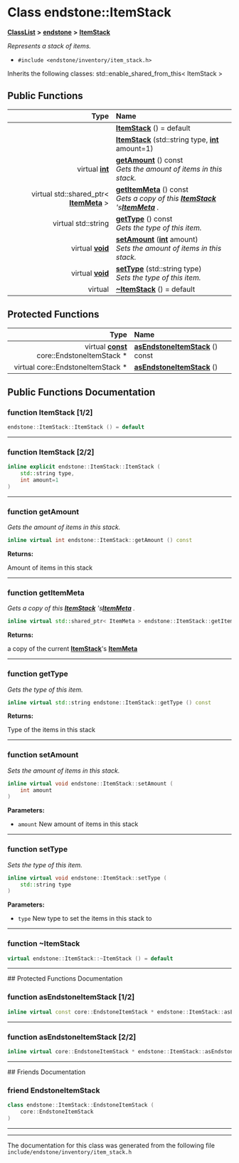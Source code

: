 

# Class endstone::ItemStack



[**ClassList**](annotated.md) **>** [**endstone**](namespaceendstone.md) **>** [**ItemStack**](classendstone_1_1ItemStack.md)



_Represents a stack of items._ 

* `#include <endstone/inventory/item_stack.h>`



Inherits the following classes: std::enable_shared_from_this< ItemStack >


































## Public Functions

| Type | Name |
| ---: | :--- |
|   | [**ItemStack**](#function-itemstack-12) () = default<br> |
|   | [**ItemStack**](#function-itemstack-22) (std::string type, [**int**](classendstone_1_1Vector.md) amount=1) <br> |
| virtual [**int**](classendstone_1_1Vector.md) | [**getAmount**](#function-getamount) () const<br>_Gets the amount of items in this stack._  |
| virtual std::shared\_ptr&lt; [**ItemMeta**](classendstone_1_1ItemMeta.md) &gt; | [**getItemMeta**](#function-getitemmeta) () const<br>_Gets a copy of this_ [_**ItemStack**_](classendstone_1_1ItemStack.md) _'s_[_**ItemMeta**_](classendstone_1_1ItemMeta.md) _._ |
| virtual std::string | [**getType**](#function-gettype) () const<br>_Gets the type of this item._  |
| virtual [**void**](classendstone_1_1Vector.md) | [**setAmount**](#function-setamount) ([**int**](classendstone_1_1Vector.md) amount) <br>_Sets the amount of items in this stack._  |
| virtual [**void**](classendstone_1_1Vector.md) | [**setType**](#function-settype) (std::string type) <br>_Sets the type of this item._  |
| virtual  | [**~ItemStack**](#function-itemstack) () = default<br> |
























## Protected Functions

| Type | Name |
| ---: | :--- |
| virtual [**const**](classendstone_1_1Vector.md) core::EndstoneItemStack \* | [**asEndstoneItemStack**](#function-asendstoneitemstack-12) () const<br> |
| virtual core::EndstoneItemStack \* | [**asEndstoneItemStack**](#function-asendstoneitemstack-22) () <br> |




## Public Functions Documentation




### function ItemStack [1/2]

```C++
endstone::ItemStack::ItemStack () = default
```




<hr>



### function ItemStack [2/2]

```C++
inline explicit endstone::ItemStack::ItemStack (
    std::string type,
    int amount=1
) 
```




<hr>



### function getAmount 

_Gets the amount of items in this stack._ 
```C++
inline virtual int endstone::ItemStack::getAmount () const
```





**Returns:**

Amount of items in this stack 





        

<hr>



### function getItemMeta 

_Gets a copy of this_ [_**ItemStack**_](classendstone_1_1ItemStack.md) _'s_[_**ItemMeta**_](classendstone_1_1ItemMeta.md) _._
```C++
inline virtual std::shared_ptr< ItemMeta > endstone::ItemStack::getItemMeta () const
```





**Returns:**

a copy of the current [**ItemStack**](classendstone_1_1ItemStack.md)'s [**ItemMeta**](classendstone_1_1ItemMeta.md) 





        

<hr>



### function getType 

_Gets the type of this item._ 
```C++
inline virtual std::string endstone::ItemStack::getType () const
```





**Returns:**

Type of the items in this stack 





        

<hr>



### function setAmount 

_Sets the amount of items in this stack._ 
```C++
inline virtual void endstone::ItemStack::setAmount (
    int amount
) 
```





**Parameters:**


* `amount` New amount of items in this stack 




        

<hr>



### function setType 

_Sets the type of this item._ 
```C++
inline virtual void endstone::ItemStack::setType (
    std::string type
) 
```





**Parameters:**


* `type` New type to set the items in this stack to 




        

<hr>



### function ~ItemStack 

```C++
virtual endstone::ItemStack::~ItemStack () = default
```




<hr>
## Protected Functions Documentation




### function asEndstoneItemStack [1/2]

```C++
inline virtual const core::EndstoneItemStack * endstone::ItemStack::asEndstoneItemStack () const
```




<hr>



### function asEndstoneItemStack [2/2]

```C++
inline virtual core::EndstoneItemStack * endstone::ItemStack::asEndstoneItemStack () 
```




<hr>## Friends Documentation





### friend EndstoneItemStack 

```C++
class endstone::ItemStack::EndstoneItemStack (
    core::EndstoneItemStack
) 
```




<hr>

------------------------------
The documentation for this class was generated from the following file `include/endstone/inventory/item_stack.h`

